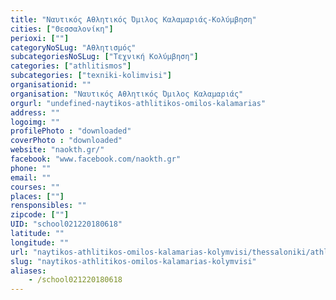 ```yaml
---
title: "Ναυτικός Αθλητικός Όμιλος Καλαμαριάς-Κολύμβηση"
cities: ["Θεσσαλονίκη"]
perioxi: [""]
categoryNoSLug: "Αθλητισμός"
subcategoriesNoSLug: ["Τεχνική Κολύμβηση"]
categories: ["athlitismos"]
subcategories: ["texniki-kolimvisi"]
organisationid: ""
organisation: "Ναυτικός Αθλητικός Όμιλος Καλαμαριάς"
orgurl: "undefined-naytikos-athlitikos-omilos-kalamarias"
address: ""
logoimg: ""
profilePhoto : "downloaded"
coverPhoto : "downloaded"
website: "naokth.gr/"
facebook: "www.facebook.com/naokth.gr"
phone: ""
email: ""
courses: ""
places: [""]
rensponsibles: ""
zipcode: [""]
UID: "school021220180618"
latitude: ""
longitude: ""
url: "naytikos-athlitikos-omilos-kalamarias-kolymvisi/thessaloniki/athlitismos/texniki-kolimvisi"
slug: "naytikos-athlitikos-omilos-kalamarias-kolymvisi"
aliases:
    - /school021220180618
---
```





